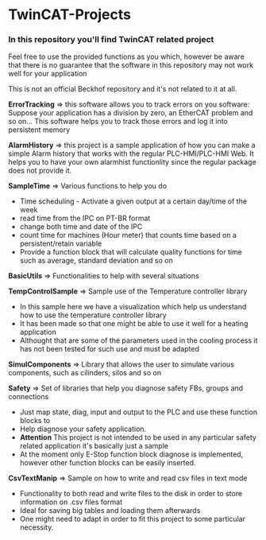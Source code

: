 # TwinCAT-Projects

### In this repository you'll find TwinCAT related project

Feel free to use the provided functions as you which, however be aware that there is no guarantee that
the software in this repository may not work well for your application

This is not an official Beckhof repository and it's not related to it at all.

**ErrorTracking** => this software allows you to track errors on you software:
Suppose your application has a division by zero, an EtherCAT problem and so on...
This software helps you to track those errors and log it into persistent memory

**AlarmHistory** => this project is a sample application of how you can make a simple
Alarm history that works with the regular PLC-HMI/PLC-HMI Web.
It helps you to have your own alarmhist functionlity since the regular package does
not provide it.

**SampleTime** => Various functions to help you do
* Time scheduling - Activate a given output at a certain day/time of the week
* read time from the IPC on PT-BR format
* change both time and date of the IPC
* count time for machines (Hour meter) that counts time based on a persistent/retain variable
* Provide a function block that will calculate quality functions for time such as average, standard deviation and so on

**BasicUtils** => Functionalities to help with several situations

**TempControlSample** => Sample use of the Temperature controller library
* In this sample here we have a visualization which help us understand how to use the temperature controller library
* It has been made so that one might be able to use it well for a heating application
* Althought that are some of the parameters used in the cooling process it has not been tested for such use and must be adapted

**SimulComponents** => Library that allows the user to simulate various components, such as cilinders, silos and so on

**Safety** => Set of libraries that help you diagnose safety FBs, groups and connections
* Just map state, diag, input and output to the PLC and use these function blocks to 
* Help diagnose your safety application.
* **Attention** This project is not intended to be used in any particular safety related application
it's basically just a sample
* At the moment only E-Stop function block diagnose is implemented, however other function
blocks can be easily inserted.

**CsvTextManip** => Sample on how to write and read csv files in text mode
* Functionality to both read and write files to the disk in order to store information on .csv files format
* Ideal for saving big tables and loading them afterwards
* One might need to adapt in order to fit this project to some particular necessity.
